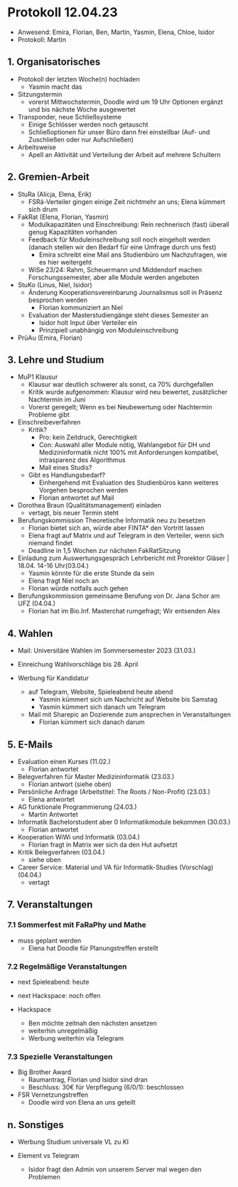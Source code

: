 # Protokoll 12.04.23

* Anwesend: Emira, Florian, Ben, Martin, Yasmin, Elena, Chloe, Isidor
* Protokoll: Martin

## 1. Organisatorisches

* Protokoll der letzten Woche(n) hochladen
  * Yasmin macht das
* Sitzungstermin
  * vorerst Mittwochstermin, Doodle wird um 19 Uhr Optionen ergänzt und bis nächste Woche ausgewertet
* Transponder, neue Schließsysteme
  * Einige Schlösser werden noch getauscht 
  * Schließoptionen für unser Büro dann frei einstellbar (Auf- und Zuschließen oder nur Aufschließen)
* Arbeitsweise
  * Apell an Aktivität und Verteilung der Arbeit auf mehrere Schultern 

## 2. Gremien-Arbeit

* StuRa (Alicja, Elena, Erik)
  * FSRä-Verteiler gingen einige Zeit nichtmehr an uns; Elena kümmert sich drum
* FakRat (Elena, Florian, Yasmin)
  * Modulkapazitäten und Einschreibung: Rein rechnerisch (fast) überall genug Kapazitäten vorhanden
  * Feedback für Moduleinschreibung soll noch eingeholt werden (danach stellen wir den Bedarf für eine Umfrage durch uns fest)
    * Emira schreibt eine Mail ans Studienbüro um Nachzufragen, wie es hier weitergeht
  * WiSe 23/24: Rahm, Scheuermann und Middendorf machen Forschungssemester, aber alle Module werden angeboten
* StuKo (Linus, Niel, Isidor)
  * Änderung Kooperationsvereinbarung Journalismus soll in Präsenz besprochen werden
    * Florian kommuniziert an Niel 
  * Evaluation der Masterstudiengänge steht dieses Semester an
    * Isidor holt Input über Verteiler ein
    * Prinzipiell unabhängig von Moduleinschreibung 
* PrüAu (Emira, Florian)

## 3. Lehre und Studium
* MuP1 Klausur
  * Klausur war deutlich schwerer als sonst, ca 70% durchgefallen
  * Kritik wurde aufgenommen: Klausur wird neu bewertet, zusätzlicher Nachtermin im Juni
  * Vorerst geregelt; Wenn es bei Neubewertung oder Nachtermin Probleme gibt
* Einschreibeverfahren
  * Kritik?
    * Pro: kein Zeitdruck, Gerechtigkeit
    * Con: Auswahl aller Module nötig, Wahlangebot für DH und Medizininformatik nicht 100% mit Anforderungen kompatibel, intrasparenz des Algorithmus
    * Mail eines Studis?
  * Gibt es Handlungsbedarf?
    * Einhergehend mit Evaluation des Studienbüros kann weiteres Vorgehen besprochen werden
    * Florian antwortet auf Mail 
* Dorothea Braun (Qualitätsmanagement) einladen
  * vertagt, bis neuer Termin steht
* Berufungskommission Theoretische Informatik neu zu besetzen
  * Florian bietet sich an, würde aber FINTA* den Vortritt lassen
  * Elena fragt auf Matrix und auf Telegram in den Verteiler, wenn sich niemand findet
  * Deadline in 1,5 Wochen zur nächsten FakRatSitzung
* Einladung zum Auswertungsgespräch Lehrbericht mit Prorektor Gläser | 18.04. 14-16 Uhr(03.04.)
  * Yasmin könnte für die erste Stunde da sein
  * Elena fragt Niel noch an
  * Florian würde notfalls auch gehen
* Berufungskommission gemeinsame Berufung von Dr. Jana Schor am UFZ (04.04.)
  * Florian hat im Bio.Inf. Masterchat rumgefragt; Wir entsenden Alex

## 4. Wahlen

* Mail: Universitäre Wahlen im Sommersemester 2023 (31.03.)
* Einreichung Wahlvorschläge bis 28. April

* Werbung für Kandidatur 
  * auf Telegram, Website, Spieleabend heute abend
    * Yasmin kümmert sich um Nachricht auf Website bis Samstag
    * Yasmin kümmert sich danach um Telegram
  * Mail mit Sharepic an Dozierende zum ansprechen in Veranstaltungen
    * Florian kümmert sich danach darum 

## 5. E-Mails

* Evaluation einen Kurses (11.02.)
  * Florian antwortet
* Belegverfahren für Master Medizininformatik (23.03.)
  * Florian antwort (siehe oben)
* Persönliche Anfrage (Arbeitstitel: The Roots / Non-Profit) (23.03.)
  * Elena antwortet
* AG funktionale Programmierung (24.03.)
  * Martin Antwortet
* Informatik Bachelorstudent aber 0 Informatikmodule bekommen (30.03.)
  * Florian antwortet
* Kooperation WiWi und Informatik (03.04.)
  * Florian fragt in Matrix wer sich da den Hut aufsetzt 
* Kritik Belegverfahren (03.04.)
  * siehe oben
* Career Service: Material und VA für Informatik-Studies (Vorschlag) (04.04.)
  * vertagt


## 7. Veranstaltungen
### 7.1 Sommerfest mit FaRaPhy und Mathe
* muss geplant werden
  * Elena hat Doodle für Planungstreffen erstellt

### 7.2 Regelmäßige Veranstaltungen
* next Spieleabend: heute
* next Hackspace: noch offen

* Hackspace
  * Ben möchte zeitnah den nächsten ansetzen
  * weiterhin unregelmäßig
  * Werbung weiterhin via Telegram 

### 7.3 Spezielle Veranstaltungen
* Big Brother Award
  * Raumantrag, Florian und Isidor sind dran
  * Beschluss: 30€ für Verpflegung (6/0/1): beschlossen
* FSR Vernetzungstreffen
  * Doodle wird von Elena an uns geteilt

## n. Sonstiges
* Werbung Studium universale VL zu KI

* Element vs Telegram
  * Isidor fragt den Admin von unserem Server mal wegen den Problemen